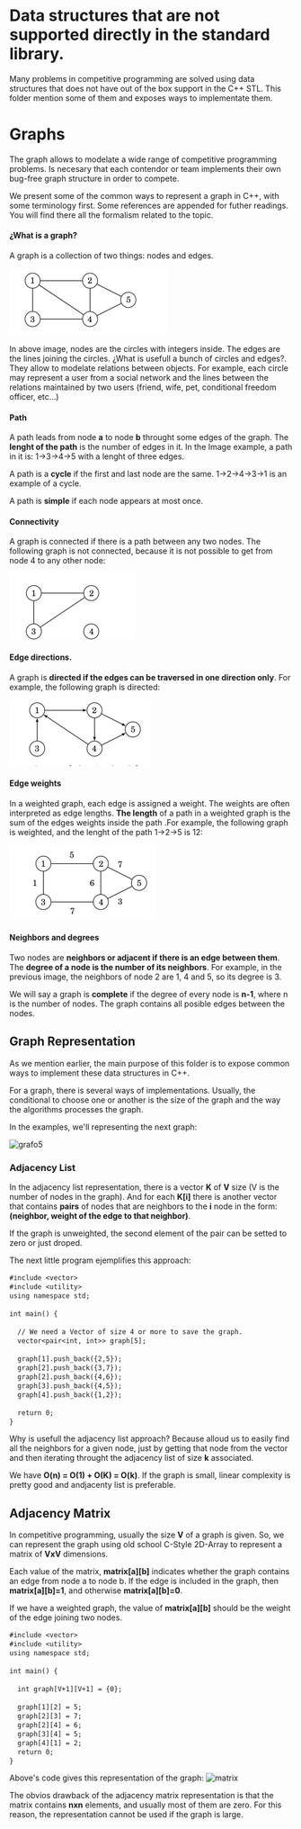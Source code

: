 # Data structures that are not supported directly in the standard library.

Many problems in competitive programming are solved using data structures that does not
have out of the box support in the C++ STL. This folder mention some of them and exposes
ways to implementate them.

# Graphs

The graph allows to modelate a wide range of competitive programming problems.
Is necesary that each contendor or team implements their own bug-free graph structure
in order to compete.

We present some of the common ways to represent a graph in C++, with some terminology first.
Some references are appended for futher readings. You will find there all the formalism related to the topic.

#### ¿What is a graph?

A graph is a collection of two things: nodes and edges.

![grafo1](/CodeGym/02/images/grafo1.png)

In above image, nodes are the circles with integers inside. The edges are the lines joining the circles. ¿What is usefull a bunch of circles and edges?. They allow to modelate relations between objects. For example, each circle may represent a user from a social network and the lines between the relations maintained by two users (friend, wife, pet, conditional freedom officer, etc...)

#### Path
A path leads from node **a** to node **b** throught some edges of the graph. The **lenght of the path** is the number of edges in it. In the Image example, a path in it is: 1->3->4->5 with a lenght of three edges.

A path is a **cycle** if the first and last node are the same. 1->2->4->3->1 is an example of a cycle.

A path is **simple** if each node appears at most once.

#### Connectivity

A graph is connected if there is a path between any two nodes.
The following graph is not connected, because it is not possible to get from
node 4 to any other node:

![grafo2](/CodeGym/02/images/grafo2.png)

#### Edge directions.

A graph is **directed if the edges can be traversed in one direction only**. For
example, the following graph is directed:

![grafo3](/CodeGym/02/images/grafo3.png)

#### Edge weights

In a weighted graph, each edge is assigned a weight. The weights are often
interpreted as edge lengths. **The length** of a path in a weighted graph is the sum of
the edges weights inside the path .For example, the following graph is weighted, and the lenght of the path 1->2->5 is 12:

![grafo4](/CodeGym/02/images/grafo4.png)

#### Neighbors and degrees

Two nodes are **neighbors or adjacent if there is an edge between them**. The
**degree of a node is the number of its neighbors**. For example, in the previous image, the neighbors of node 2 are 1, 4 and 5, so its degree is 3.

We will say a graph is **complete** if the degree of every node is **n-1**, where n is the number of nodes. The graph contains all posible edges between the nodes.

## Graph Representation

As we mention earlier, the main purpose of this folder is to expose common ways to implement these data structures in C++.

For a graph, there is several ways of implementations. Usually, the conditional to choose one or another is the size of the graph and the way the algorithms processes the graph.

In the examples, we'll representing the next graph:

![grafo5](/images/grafo5.png)

### Adjacency List

In the adjacency list representation, there is a vector **K** of **V** size (V is the number of nodes in the graph). And for each **K[i]** there is another vector that contains **pairs** of nodes that are neighbors to the **i** node in the form: **(neighbor, weight of the edge to that neighbor)**.

If the graph is unweighted, the second element of the pair can be setted to zero or just droped.

The next little program ejemplifies this approach:
~~~
#include <vector>
#include <utility>
using namespace std;

int main() {

  // We need a Vector of size 4 or more to save the graph.
  vector<pair<int, int>> graph[5];

  graph[1].push_back({2,5});
  graph[2].push_back({3,7});
  graph[2].push_back({4,6});
  graph[3].push_back({4,5});
  graph[4].push_back({1,2});

  return 0;
}
~~~

Why is usefull the adjacency list approach? Because alloud us to easily find all the neighbors for a given node, just by getting that node from the vector and then iterating throught the adjacency list of size **k** associated.

We have **O(n) = O(1) + O(K) = O(k)**. If the graph is small, linear complexity is pretty good and andjacenty list is preferable.

## Adjacency Matrix

In competitive programming, usually the size **V** of a graph is given. So, we can represent the graph using old school C-Style 2D-Array to represent a matrix of **VxV** dimensions.

Each value of the matrix, **matrix[a][b]** indicates whether the graph contains an edge from node a to node b. If the edge is included in the graph, then **matrix[a][b]=1**, and otherwise **matrix[a][b]=0**.

If we have a weighted graph, the value of **matrix[a][b]** should be the weight of the edge joining two nodes.


~~~
#include <vector>
#include <utility>
using namespace std;

int main() {

  int graph[V+1][V+1] = {0};

  graph[1][2] = 5;
  graph[2][3] = 7;
  graph[2][4] = 6;
  graph[3][4] = 5;
  graph[4][1] = 2;
  return 0;
}
~~~

Above's code gives this representation of the graph: ![matrix](/images/matrixW.png)

The obvios drawback of the adjacency matrix representation is that the matrix
contains **nxn** elements, and usually most of them are zero. For this reason, the
representation cannot be used if the graph is large.
